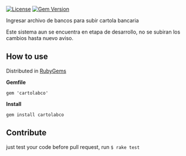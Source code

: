[![License](https://img.shields.io/badge/license-MIT-green.svg)](https://github.com/aastorga123/cartola/blob/master/LICENSE) [![Gem Version](https://badge.fury.io/rb/cartolabco.svg)](https://badge.fury.io/rb/cartolabco)

Ingresar archivo de bancos para subir cartola bancaria

Este sistema aun se encuentra en etapa de desarrollo, no se subiran los cambios hasta nuevo aviso.

## How to use

Distributed in [RubyGems](https://rubygems.org/gems/cartolabco)

__Gemfile__

`gem 'cartolabco'`

__Install__

`gem install cartolabco`

## Contribute
just test your code before pull request, run `$ rake test`